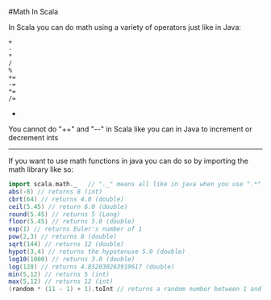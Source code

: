 #Math In Scala

In Scala you can do math using a variety of operators just like in Java:

```
+
-
*
/
%
+=
-=
*=
/=
```

-

You cannot do "++" and "--" in Scala like you can in Java to increment or decrement ints

***

If you want to use math functions in java you can do so by importing the math library like so:

```scala
import scala.math._   // "._" means all like in java when you use ".*"
abs(-8) // returns 8 (int)
cbrt(64) // returns 4.0 (double)
ceil(5.45) // return 6.0 (double)
round(5.45) // returns 5 (Long)
floor(5.45) // returns 5.0 (double)
exp(1) // returns Euler's number of 1
pow(2,3) // returns 8 (double)
sqrt(144) // returns 12 (double)
hypot(3,4) // returns the hypotenuse 5.0 (double)
log10(1000) // returns 3.0 (double)
log(128) // returns 4.852030263919617 (double)
min(5,12) // returns 5 (int)
max(5,12) // returns 12 (int)
(random * (11 - 1) + 1).toInt // returns a random number between 1 and 10
```
